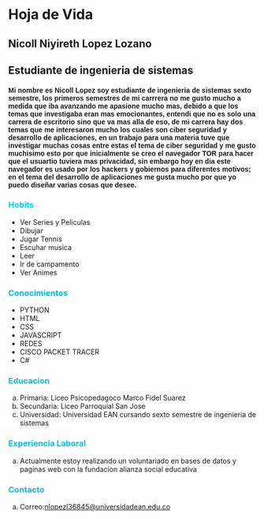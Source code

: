 <!DOCTYPE html>
<html lang="en">
<head>
<link href="styles/style.css" rel="stylesheet" type="text/css">
<title>Hoja de vida</title>
<h1>Hoja de Vida </h1>
</head>
<body>
    <h2>Nicoll Niyireth Lopez Lozano</h2>
    <h2>Estudiante de ingenieria de sistemas</h2>

<h4 style="font-family:Verdana, Geneva, Tahoma, sans-serif;">Mi nombre es Nicoll Lopez soy estudiante de ingenieria de sistemas sexto semestre, los primeros semestres de mi carrrera no me gusto mucho a medida que iba avanzando me apasione mucho mas, debido a que los temas que investigaba eran mas emocionantes,
    entendi que no es solo una carrera de escritorio sino que va mas alla de eso, de mi carrera hay dos temas que me interesaron mucho los cuales son ciber seguridad y desarrollo de aplicaciones, en un trabajo para una materia tuve que investigar muchas cosas 
    entre estas el tema de ciber seguridad y me gusto muchisimo esto por que inicialmente se creo el navegador TOR para hacer que el usuartio tuviera mas privacidad, sin embargo hoy en dia este navegador es usado por los hackers y gobiernos para diferentes motivos; en 
    el tema del desarrollo de aplicaciones me gusta mucho por que yo puedo diseñar varias cosas que desee.
</h4 >
<h3 style="color:rgb(0, 217, 255)">Hobits</h3>
<ul  ><li>Ver Series y Peliculas</li><li>Dibujar</li><li>Jugar Tennis</li><li>Escuhar musica</li><li>Leer</li><li>Ir de campamento</li><li>Ver Animes</li></ul>
<h3 style="color:#05bcf3">Conocimientos</h3>
<ul ><li>PYTHON</li><li>HTML</li><li>CSS</li><li>JAVASCRIPT</li><li>REDES</li><li>CISCO PACKET TRACER</li><li>C#</li></ul>
<h3 style="color:#05bcf3">Educacion </h3>
<ol type="a" ><li>Primaria: Liceo Psicopedagoco Marco Fidel Suarez</li><li>Secundaria: Liceo Parroquial San Jose</li><li>Universidad: Universidad EAN cursando sexto semestre de ingenieria de sistemas</li></ol>
<h3 style="color:#05bcf3">Experiencia Laboral </h3>
<ol type="a" ><li>Actualmente estoy realizando un voluntariado en bases de datos y paginas web con la fundacion alianza social educativa</li></ol>
<h3 style="color:#05bcf3">Contacto</h3><ol type="a" ><li>Correo:<a href="">nlopezl36845@universidadean.edu.co</a></li>

</body >
</html  >

